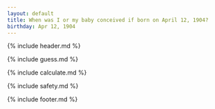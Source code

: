 ```yaml
---
layout: default
title: When was I or my baby conceived if born on April 12, 1904?
birthday: Apr 12, 1904
---
```


{% include header.md %}

{% include guess.md %}

{% include calculate.md %}

{% include safety.md %}

{% include footer.md %}



